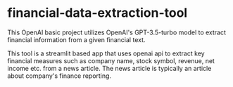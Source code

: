 # financial-data-extraction-tool
This OpenAI basic project utilizes OpenAI's GPT-3.5-turbo model to extract financial information from a given  financial text.


This tool is a streamlit based app that uses openai api to extract key financial measures such as company name, stock symbol, revenue, net income etc. from a news article. The news article is typically an article about company's finance reporting.

